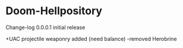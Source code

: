 # Doom-Hellpository
Change-log 0.0.0.1 
initial release

+UAC projectile weaponry added (need balance)
-removed Herobrine
